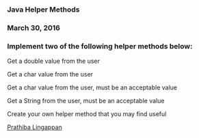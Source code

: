 ### Java Helper Methods

### March 30, 2016

### Implement two of the following helper methods below:

 Get a double value from the user

 Get a char value from the user

 Get a char value from the user, must be an acceptable value

 Get a String from the user, must be an acceptable value

 Create your own helper method that you may find useful
 
 [Prathiba Lingappan](http://sqasolution.com) 

